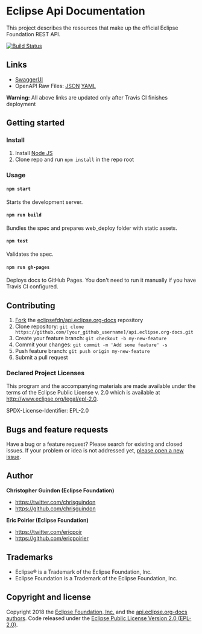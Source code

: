 # Eclipse Api Documentation

This project describes the resources that make up the official Eclipse Foundation REST API.

[![Build Status](https://travis-ci.org/EclipseFdn/api.eclipse.org-docs.svg?branch=master)](https://travis-ci.org/EclipseFdn/api.eclipse.org-docs)

## Links

- [SwaggerUI](https://eclipsefdn.github.io/api.eclipse.org-docs/swagger-ui/)
- OpenAPI Raw Files: [JSON](https://eclipsefdn.github.io/api.eclipse.org-docs/openapi.json) [YAML](https://eclipsefdn.github.io/api.eclipse.org-docs/openapi.yaml)

**Warning:** All above links are updated only after Travis CI finishes deployment

## Getting started
### Install

1. Install [Node JS](https://nodejs.org/)
2. Clone repo and run `npm install` in the repo root

### Usage

#### `npm start`
Starts the development server.

#### `npm run build`
Bundles the spec and prepares web_deploy folder with static assets.

#### `npm test`
Validates the spec.

#### `npm run gh-pages`
Deploys docs to GitHub Pages. You don't need to run it manually if you have Travis CI configured.

## Contributing

1. [Fork](https://help.github.com/articles/fork-a-repo/) the [eclipsefdn/api.eclipse.org-docs](https://github.com/eclipsefdn/api.eclipse.org-docs) repository
2. Clone repository: `git clone https://github.com/[your_github_username]/api.eclipse.org-docs.git`
3. Create your feature branch: `git checkout -b my-new-feature`
4. Commit your changes: `git commit -m 'Add some feature' -s`
5. Push feature branch: `git push origin my-new-feature`
6. Submit a pull request

### Declared Project Licenses

This program and the accompanying materials are made available under the terms
of the Eclipse Public License v. 2.0 which is available at
http://www.eclipse.org/legal/epl-2.0.

SPDX-License-Identifier: EPL-2.0

## Bugs and feature requests

Have a bug or a feature request? Please search for existing and closed issues. If your problem or idea is not addressed yet, [please open a new issue](https://github.com/eclipsefdn/api.eclipse.org-docs/issues/new).

## Author

**Christopher Guindon (Eclipse Foundation)**

- <https://twitter.com/chrisguindon>
- <https://github.com/chrisguindon>

**Eric Poirier (Eclipse Foundation)**

- <https://twitter.com/ericpoir>
- <https://github.com/ericpoirier>

## Trademarks

* Eclipse® is a Trademark of the Eclipse Foundation, Inc.
* Eclipse Foundation is a Trademark of the Eclipse Foundation, Inc.

## Copyright and license

Copyright 2018 the [Eclipse Foundation, Inc.](https://www.eclipse.org) and the [api.eclipse.org-docs authors](https://github.com/eclipsefdn/api.eclipse.org-docs/graphs/contributors). Code released under the [Eclipse Public License Version 2.0 (EPL-2.0)](https://github.com/eclipsefdn/api.eclipse.org-docs/LICENSE).